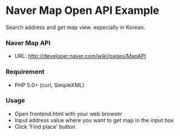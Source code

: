 # Naver Map Open API Example

Search address and get map view. especially in Korean.

### Naver Map API
  - URL: http://developer.naver.com/wiki/pages/MapAPI
  
### Requirement
  - PHP 5.0+ (curl,  SimpleXML)

### Usage
  * Open frontend.html with your web browser
  * Input address value where you want to get map in the input box
  * Click 'Find place' button
